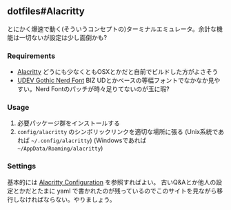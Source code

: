 ## dotfiles\#Alacritty

とにかく爆速で動く(そういうコンセプトの)ターミナルエミュレータ。余計な機能は一切ないが設定は少し面倒かも?

### Requirements
- [Alacritty](https://alacritty.org) 
    どうにも少なくともOSXとかだと自前でビルドした方がよさそう
- [UDEV Gothic Nerd Font](https://github.com/yuru7/udev-gothic) 
    BIZ UDとかベースの等幅フォントでなかなか見やすい。Nerd Fontのパッチが時々足りてないのが玉に瑕?

### Usage
1. 必要パッケージ群をインストールする
1. `config/alacritty` のシンボリックリンクを適切な場所に張る
  (Unix系統であれば `~/.config/alacritty`)
  (Windowsであれば `~/AppData/Roaming/alacritty`)

### Settings
基本的には [Alacritty Configuration](https://alacritty.org/config-alacritty.html) を参照すればよい。
古いQ&Aとか他人の設定とかだとたまに yaml で書かれたのが残っているのでこのサイトを見ながら移行しなければならない。やりましょう。
